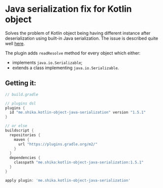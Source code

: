 # Java serialization fix for Kotlin object

Solves the problem of Kotlin object being having different instance after deserialization using built-in Java serialization.
The issue is described quite well [here](https://blog.stylingandroid.com/kotlin-serializable-objects/).

The plugin adds `readResolve` method for every object which either:
 - implements `java.io.Serializable`;
 - extends a class implementing `java.io.Serializable`.

## Getting it:

```groovy
// build.gradle

// plugins dsl
plugins {
  id "me.shika.kotlin-object-java-serialization" version "1.5.1"
}

// or else
buildscript {
  repositories {
    maven {
      url "https://plugins.gradle.org/m2/"
    }
  }
  dependencies {
    classpath "me.shika:kotlin-object-java-serialization:1.5.1"
  }
}

apply plugin: 'me.shika.kotlin-object-java-serialization'
```
